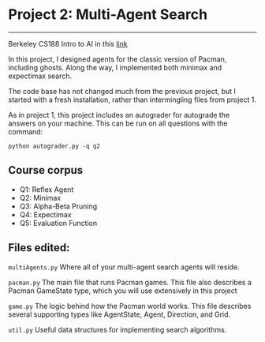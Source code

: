 # Project 2: Multi-Agent Search
---
Berkeley CS188 Intro to AI in this [link](http://ai.berkeley.edu/search.html)  

In this project, I designed agents for the classic version of Pacman, including ghosts. Along the way, I implemented both minimax and expectimax search.

The code base has not changed much from the previous project, but I started with a fresh installation, rather than intermingling files from project 1.

As in project 1, this project includes an autograder for autograde the answers on your machine. This can be run on all questions with the command:
```
python autograder.py -q q2
```
## Course corpus
- Q1: Reflex Agent
- Q2: Minimax
- Q3: Alpha-Beta Pruning
- Q4: Expectimax
- Q5: Evaluation Function

## Files edited:
```multiAgents.py```	Where all of your multi-agent search agents will reside.

```pacman.py```	The main file that runs Pacman games. This file also describes a Pacman GameState type, which you will use extensively in this project

```game.py```	The logic behind how the Pacman world works. This file describes several supporting types like AgentState, Agent, Direction, and Grid.

```util.py```	Useful data structures for implementing search algorithms.
